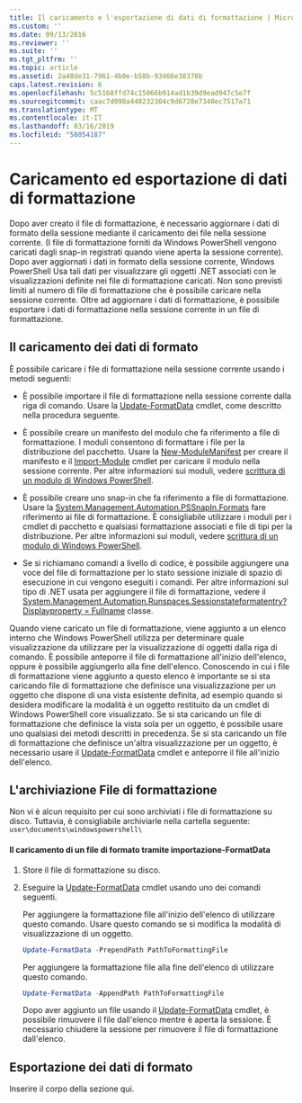 ```yaml
---
title: Il caricamento e l'esportazione di dati di formattazione | Microsoft Docs
ms.custom: ''
ms.date: 09/13/2016
ms.reviewer: ''
ms.suite: ''
ms.tgt_pltfrm: ''
ms.topic: article
ms.assetid: 2a48de31-7961-4b0e-b58b-93466e38370b
caps.latest.revision: 6
ms.openlocfilehash: 5c5168ffd74c15066b914ad1b39d9ead947c5e7f
ms.sourcegitcommit: caac7d098a448232304c9d6728e7340ec7517a71
ms.translationtype: MT
ms.contentlocale: it-IT
ms.lasthandoff: 03/16/2019
ms.locfileid: "58054187"
---
```

# <a name="loading-and-exporting-formatting-data"></a>Caricamento ed esportazione di dati di formattazione

Dopo aver creato il file di formattazione, è necessario aggiornare i dati di formato della sessione mediante il caricamento dei file nella sessione corrente. (I file di formattazione forniti da Windows PowerShell vengono caricati dagli snap-in registrati quando viene aperta la sessione corrente). Dopo aver aggiornati i dati in formato della sessione corrente, Windows PowerShell Usa tali dati per visualizzare gli oggetti .NET associati con le visualizzazioni definite nei file di formattazione caricati. Non sono previsti limiti al numero di file di formattazione che è possibile caricare nella sessione corrente. Oltre ad aggiornare i dati di formattazione, è possibile esportare i dati di formattazione nella sessione corrente in un file di formattazione.

## <a name="loading-format-data"></a>Il caricamento dei dati di formato

È possibile caricare i file di formattazione nella sessione corrente usando i metodi seguenti:

- È possibile importare il file di formattazione nella sessione corrente dalla riga di comando. Usare la [Update-FormatData](/powershell/module/Microsoft.PowerShell.Utility/Update-FormatData) cmdlet, come descritto nella procedura seguente.

- È possibile creare un manifesto del modulo che fa riferimento a file di formattazione. I moduli consentono di formattare i file per la distribuzione del pacchetto. Usare la [New-ModuleManifest](/powershell/module/Microsoft.PowerShell.Core/New-ModuleManifest) per creare il manifesto e il [Import-Module](/powershell/module/Microsoft.PowerShell.Core/Import-Module) cmdlet per caricare il modulo nella sessione corrente. Per altre informazioni sui moduli, vedere [scrittura di un modulo di Windows PowerShell](../module/writing-a-windows-powershell-module.md).

- È possibile creare uno snap-in che fa riferimento a file di formattazione. Usare la [System.Management.Automation.PSSnapIn.Formats](/dotnet/api/System.Management.Automation.PSSnapIn.Formats) fare riferimento ai file di formattazione. È consigliabile utilizzare i moduli per i cmdlet di pacchetto e qualsiasi formattazione associati e file di tipi per la distribuzione. Per altre informazioni sui moduli, vedere [scrittura di un modulo di Windows PowerShell](../module/writing-a-windows-powershell-module.md).

- Se si richiamano comandi a livello di codice, è possibile aggiungere una voce del file di formattazione per lo stato sessione iniziale di spazio di esecuzione in cui vengono eseguiti i comandi. Per altre informazioni sul tipo di .NET usata per aggiungere il file di formattazione, vedere il [System.Management.Automation.Runspaces.Sessionstateformatentry? Displayproperty = Fullname](/dotnet/api/System.Management.Automation.Runspaces.SessionStateFormatEntry) classe.

Quando viene caricato un file di formattazione, viene aggiunto a un elenco interno che Windows PowerShell utilizza per determinare quale visualizzazione da utilizzare per la visualizzazione di oggetti dalla riga di comando. È possibile anteporre il file di formattazione all'inizio dell'elenco, oppure è possibile aggiungerlo alla fine dell'elenco. Conoscendo in cui i file di formattazione viene aggiunto a questo elenco è importante se si sta caricando file di formattazione che definisce una visualizzazione per un oggetto che dispone di una vista esistente definita, ad esempio quando si desidera modificare la modalità è un oggetto restituito da un cmdlet di Windows PowerShell core  visualizzato. Se si sta caricando un file di formattazione che definisce la vista sola per un oggetto, è possibile usare uno qualsiasi dei metodi descritti in precedenza.  Se si sta caricando un file di formattazione che definisce un'altra visualizzazione per un oggetto, è necessario usare il [Update-FormatData](/powershell/module/Microsoft.PowerShell.Utility/Update-FormatData) cmdlet e anteporre il file all'inizio dell'elenco.

## <a name="storing-your-formatting-file"></a>L'archiviazione File di formattazione

Non vi è alcun requisito per cui sono archiviati i file di formattazione su disco. Tuttavia, è consigliabile archiviarle nella cartella seguente: `user\documents\windowspowershell\`

#### <a name="loading-a-format-file-using-import-formatdata"></a>Il caricamento di un file di formato tramite importazione-FormatData

1. Store il file di formattazione su disco.

2. Eseguire la [Update-FormatData](/powershell/module/Microsoft.PowerShell.Utility/Update-FormatData) cmdlet usando uno dei comandi seguenti.

   Per aggiungere la formattazione file all'inizio dell'elenco di utilizzare questo comando. Usare questo comando se si modifica la modalità di visualizzazione di un oggetto.

   ```powershell
   Update-FormatData -PrependPath PathToFormattingFile
   ```

   Per aggiungere la formattazione file alla fine dell'elenco di utilizzare questo comando.

   ```powershell
   Update-FormatData -AppendPath PathToFormattingFile
   ```

   Dopo aver aggiunto un file usando il [Update-FormatData](/powershell/module/Microsoft.PowerShell.Utility/Update-FormatData) cmdlet, è possibile rimuovere il file dall'elenco mentre è aperta la sessione. È necessario chiudere la sessione per rimuovere il file di formattazione dall'elenco.

## <a name="exporting-format-data"></a>Esportazione dei dati di formato

Inserire il corpo della sezione qui.
